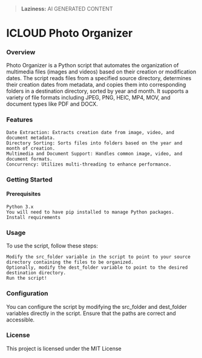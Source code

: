 > **Laziness:** AI GENERATED CONTENT

# ICLOUD Photo Organizer

### Overview

Photo Organizer is a Python script that automates the organization of multimedia files (images and videos) based on their creation or modification dates. The script reads files from a specified source directory, determines their creation dates from metadata, and copies them into corresponding folders in a destination directory, sorted by year and month. It supports a variety of file formats including JPEG, PNG, HEIC, MP4, MOV, and document types like PDF and DOCX.

### Features

    Date Extraction: Extracts creation date from image, video, and document metadata.
    Directory Sorting: Sorts files into folders based on the year and month of creation.
    Multimedia and Document Support: Handles common image, video, and document formats.
    Concurrency: Utilizes multi-threading to enhance performance.

### Getting Started

#### Prerequisites

    Python 3.x
    You will need to have pip installed to manage Python packages.
    Install requirements

### Usage

To use the script, follow these steps:

    Modify the src_folder variable in the script to point to your source directory containing the files to be organized.
    Optionally, modify the dest_folder variable to point to the desired destination directory.
    Run the script!

### Configuration

You can configure the script by modifying the src_folder and dest_folder variables directly in the script. Ensure that the paths are correct and accessible.

### License

This project is licensed under the MIT License

